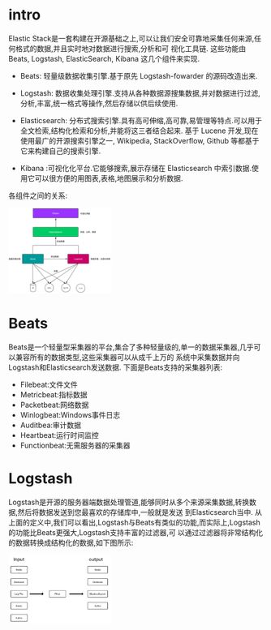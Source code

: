 # intro
Elastic Stack是一套构建在开源基础之上,可以让我们安全可靠地采集任何来源,任何格式的数据,并且实时地对数据进行搜索,分析和可
视化工具链.
这些功能由Beats, Logstash, ElasticSearch, Kibana 这几个组件来实现.

- Beats: 轻量级数据收集引擎.基于原先 Logstash-fowarder 的源码改造出来.

- Logstash: 数据收集处理引擎.支持从各种数据源搜集数据,并对数据进行过滤,分析,丰富,统一格式等操作,然后存储以供后续使用.

- Elasticsearch: 分布式搜索引擎.具有高可伸缩,高可靠,易管理等特点.可以用于全文检索,结构化检索和分析,并能将这三者结合起来.
  基于 Lucene 开发,现在使用最广的开源搜索引擎之一, Wikipedia, StackOverflow, Github 等都基于它来构建自己的搜索引擎.

- Kibana :可视化化平台.它能够搜索,展示存储在 Elasticsearch 中索引数据.使用它可以很方便的用图表,表格,地图展示和分析数据.

各组件之间的关系:

<img src="./pics/elastic_stack/elastic_stack.png" alt="各组件之间的关系" width="40%"/>

# Beats
Beats是一个轻量型采集器的平台,集合了多种轻量级的,单一的数据采集器,几乎可以兼容所有的数据类型,这些采集器可以从成千上万的
系统中采集数据并向Logstash和Elasticsearch发送数据.
下面是Beats支持的采集器列表:

- Filebeat:文件文件
- Metricbeat:指标数据
- Packetbeat:网络数据
- Winlogbeat:Windows事件日志
- Auditbea:审计数据
- Heartbeat:运行时间监控
- Functionbeat:无需服务器的采集器

# Logstash
Logstash是开源的服务器端数据处理管道,能够同时从多个来源采集数据,转换数据,然后将数据发送到您最喜欢的存储库中,一般就是发送
到Elasticsearch当中.
从上面的定义中,我们可以看出,Logstash与Beats有类似的功能,而实际上,Logstash的功能比Beats更强大,Logstash支持丰富的过滤器,可
以通过过滤器将非常结构化的数据转换成结构化的数据,如下图所示:

<img src="./pics/elastic_stack/logstash.png" alt="logstash" width="40%"/>

